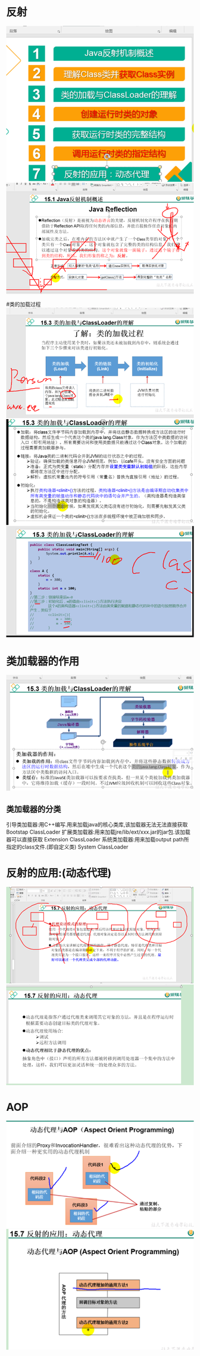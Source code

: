 # 反射
![img.png](img.png)
![img_1.png](img_1.png)

#类的加载过程
![img_2.png](img_2.png)
![img_3.png](img_3.png)
![img_4.png](img_4.png)

# 类加载器的作用
![img_5.png](img_5.png)
## 类加载器的分类
引导类加载器:用C++编写.用来加载java的核心类库,该加载器无法无法直接获取  Bootstap ClassLoader
扩展类加载器:用来加载jre/lib/ext/xxx.jar的jar包.该加载器可以直接获取  Extension ClassLoader
系统类加载器:用来加载output path所指定的class文件.(即自定义类) System ClassLoader

# 反射的应用:(动态代理)
![img_6.png](img_6.png)
![img_7.png](img_7.png)

# AOP
![img_8.png](img_8.png)
![img_9.png](img_9.png)